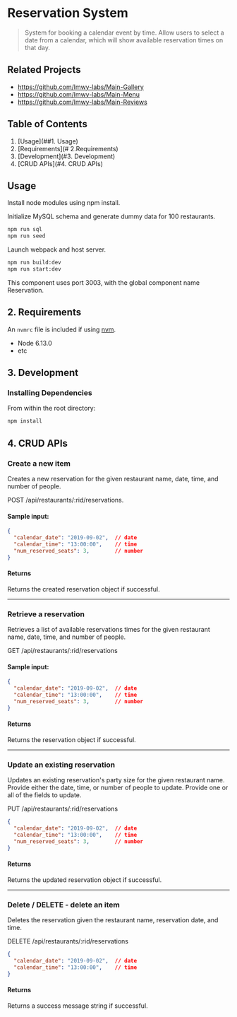 # Reservation System

> System for booking a calendar event by time. Allow users to select a date from a calendar, which will show available reservation times on that day.

## Related Projects

  - https://github.com/lmwy-labs/Main-Gallery
  - https://github.com/lmwy-labs/Main-Menu
  - https://github.com/lmwy-labs/Main-Reviews

## Table of Contents

1. [Usage](##1. Usage)
2. [Requirements](# 2.Requirements)
3. [Development](#3. Development)
4. [CRUD APIs](#4. CRUD APIs)

## Usage

Install node modules using npm install.

Initialize MySQL schema and generate dummy data for 100 restaurants.
```sh
npm run sql
npm run seed
```

Launch webpack and host server.
```sh
npm run build:dev
npm run start:dev
```

This component uses port 3003, with the global component name Reservation.

## 2. Requirements

An `nvmrc` file is included if using [nvm](https://github.com/creationix/nvm).

- Node 6.13.0
- etc

## 3. Development

### Installing Dependencies

From within the root directory:

```sh
npm install
```

## 4. CRUD APIs

### Create a new item
Creates a new reservation for the given restaurant name, date, time, and number of people.

POST /api/restaurants/:rid/reservations.

#### Sample input:
```json
{
  "calendar_date": "2019-09-02",  // date
  "calendar_time": "13:00:00",    // time
  "num_reserved_seats": 3,        // number
}
```
#### Returns
Returns the created reservation object if successful.

---
### Retrieve a reservation
Retrieves a list of available reservations times for the given restaurant name, date, time, and number of people.

GET /api/restaurants/:rid/reservations

#### Sample input:
```json
{
  "calendar_date": "2019-09-02",  // date
  "calendar_time": "13:00:00",    // time
  "num_reserved_seats": 3,        // number
}
```
#### Returns
Returns the reservation object if successful.

---
### Update an existing reservation
Updates an existing reservation's party size for the given restaurant name. Provide either the date, time, or number of people to update. Provide one or all of the fields to update.

PUT /api/restaurants/:rid/reservations
```json
{
  "calendar_date": "2019-09-02",  // date
  "calendar_time": "13:00:00",    // time
  "num_reserved_seats": 3,        // number
}
```

#### Returns
Returns the updated reservation object if successful.

---
### Delete / DELETE - delete an item
Deletes the reservation given the restaurant name, reservation date, and time.

DELETE /api/restaurants/:rid/reservations
```json
{
  "calendar_date": "2019-09-02",  // date
  "calendar_time": "13:00:00",    // time
}
```

#### Returns
Returns a success message string if successful.